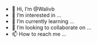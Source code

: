 - 👋 Hi, I’m @Walivb
- 👀 I’m interested in ...
- 🌱 I’m currently learning ...
- 💞️ I’m looking to collaborate on ...
- 📫 How to reach me ...

<!---
Walivb/Walivb is a ✨ special ✨ repository because its `README.md` (this file) appears on your GitHub profile.
You can click the Preview link to take a look at your changes.
--->
